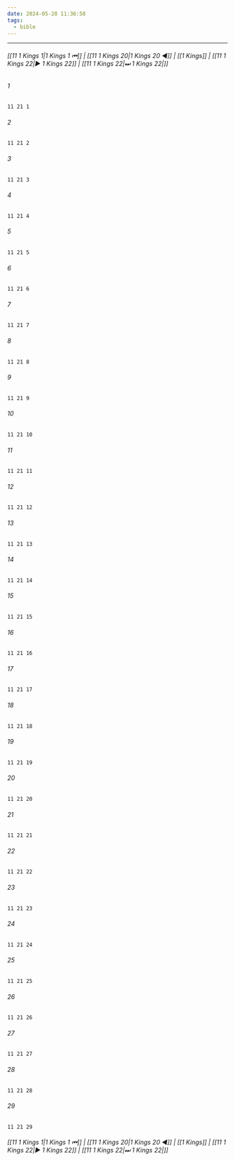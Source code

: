 ```yaml
---
date: 2024-05-28 11:36:58
tags:
  - bible
---
```

___

###### [[11 1 Kings 1|1 Kings 1 ⏮]] | [[11 1 Kings 20|1 Kings 20 ◀]] | [[1 Kings]] | [[11 1 Kings 22|▶ 1 Kings 22]] | [[11 1 Kings 22|⏭ 1 Kings 22|]]

###### 1
``` verse
11 21 1 
```
###### 2
``` verse
11 21 2 
```
###### 3
``` verse
11 21 3 
```
###### 4
``` verse
11 21 4 
```
###### 5
``` verse
11 21 5 
```
###### 6
``` verse
11 21 6 
```
###### 7
``` verse
11 21 7 
```
###### 8
``` verse
11 21 8 
```
###### 9
``` verse
11 21 9 
```
###### 10
``` verse
11 21 10 
```
###### 11
``` verse
11 21 11 
```
###### 12
``` verse
11 21 12 
```
###### 13
``` verse
11 21 13 
```
###### 14
``` verse
11 21 14 
```
###### 15
``` verse
11 21 15 
```
###### 16
``` verse
11 21 16 
```
###### 17
``` verse
11 21 17 
```
###### 18
``` verse
11 21 18 
```
###### 19
``` verse
11 21 19 
```
###### 20
``` verse
11 21 20 
```
###### 21
``` verse
11 21 21 
```
###### 22
``` verse
11 21 22 
```
###### 23
``` verse
11 21 23 
```
###### 24
``` verse
11 21 24 
```
###### 25
``` verse
11 21 25 
```
###### 26
``` verse
11 21 26 
```
###### 27
``` verse
11 21 27 
```
###### 28
``` verse
11 21 28 
```
###### 29
``` verse
11 21 29 
```

###### [[11 1 Kings 1|1 Kings 1 ⏮]] | [[11 1 Kings 20|1 Kings 20 ◀]] | [[1 Kings]] | [[11 1 Kings 22|▶ 1 Kings 22]] | [[11 1 Kings 22|⏭ 1 Kings 22|]]

